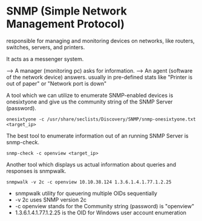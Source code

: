 # SNMP (Simple Network Management Protocol)

responsible for managing and monitoring devices on networks, like routers, switches, servers, and printers.

It acts as a messenger system.

--> A manager (monitoring pc) asks for information. 
--> An agent (software of the network device) answers. 
usually in pre-defined stats like "Printer is out of paper" or "Network port is down"

A tool which we can utilize to enumerate SNMP-enabled devices is onesixtyone and give us the community string of the SNMP Server (password).

```
onesixtyone -c /usr/share/seclists/Discovery/SNMP/snmp-onesixtyone.txt <target_ip>
```

The best tool to enumerate information out of an running SNMP Server is snmp-check.

```
snmp-check -c openview <target_ip>
```

Another tool which displays us actual information about queries and responses is snmpwalk.

```
snmpwalk -v 2c -c openview 10.10.38.124 1.3.6.1.4.1.77.1.2.25
```

- snmpwalk utility for queuering multiple OIDs sequentially 
- -v 2c uses SNMP version 2c 
- -c openview stands for the Community string (password) is "openview"
- 1.3.6.1.4.1.77.1.2.25 is the OID for Windows user account enumeration


